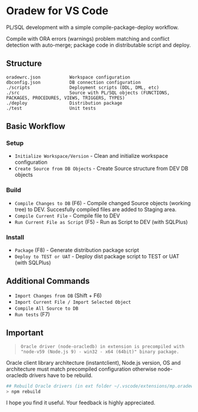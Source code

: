 # Oradew for VS Code

PL/SQL development with a simple compile-package-deploy workflow.

Compile with ORA errors (warnings) problem matching and conflict detection with auto-merge; package code in distributable script and deploy.

## Structure

```
oradewrc.json           Workspace configuration
dbconfig.json           DB connection configuration
./scripts               Deployment scripts (DDL, DML, etc)
./src                   Source with PL/SQL objects (FUNCTIONS, PACKAGES, PROCEDURES, VIEWS, TRIGGERS, TYPES)
./deploy                Distribution package
./test                  Unit tests
```

## Basic Workflow

### **Setup**

- `Initialize Workspace/Version` - Clean and initialize workspace configuration
- `Create Source from DB Objects` - Create Source structure from DEV DB objects

### **Build**

- `Compile Changes to DB` (F6) - Compile changed Source objects (working tree) to DEV. Succesfully compiled files are added to Staging area.
- `Compile Current File` - Compile file to DEV
- `Run Current File as Script` (F5) - Run as Script to DEV (with SQLPlus)

### **Install**

- `Package` (F8) - Generate distribution package script
- `Deploy to TEST or UAT` - Deploy dist package script to TEST or UAT (with SQLPlus)

## Additional Commands

- `Import Changes from DB` (Shift + F6)
- `Import Current File / Import Selected Object`
- `Compile All Source to DB`
- `Run tests` (F7)

## Important

> `Oracle driver (node-oracledb) in extension is precompiled with "node-v59 (Node.js 9) - win32 - x64 (64bit)" binary package.`

Oracle client library architecture (instantclient), Node.js version, OS and architecture must match precompiled configuration otherwise node-oracledb drivers have to be rebuild.

```bash
## Rebuild Oracle drivers (in ext folder ~/.vscode/extensions/mp.oradew-vscode-...):
> npm rebuild
```

I hope you find it useful. Your feedback is highly appreciated.
